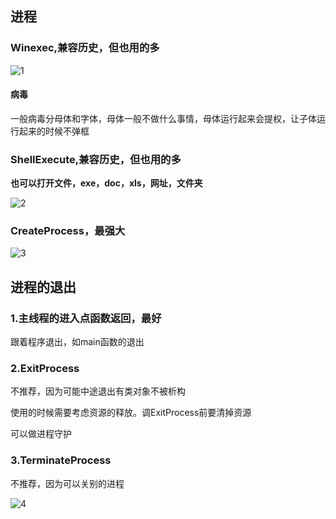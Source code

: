 ## 进程

### Winexec,兼容历史，但也用的多

![1](https://alist.hmbb313.top/d/Baidunetdisk/Images/Cracker/40/406Windows/3/1.png)

#### 病毒

一般病毒分母体和字体，母体一般不做什么事情，母体运行起来会提权，让子体运行起来的时候不弹框

### ShellExecute,兼容历史，但也用的多

**也可以打开文件，exe，doc，xls，网址，文件夹**

![2](https://alist.hmbb313.top/d/Baidunetdisk/Images/Cracker/40/406Windows/3/2.png)

### CreateProcess，最强大

![3](https://alist.hmbb313.top/d/Baidunetdisk/Images/Cracker/40/406Windows/3/3.png)

## 进程的退出

### 1.主线程的进入点函数返回，最好

跟着程序退出，如main函数的退出

### 2.ExitProcess

不推荐，因为可能中途退出有类对象不被析构

使用的时候需要考虑资源的释放。调ExitProcess前要清掉资源



可以做进程守护

### 3.TerminateProcess

不推荐，因为可以关别的进程

![4](https://alist.hmbb313.top/d/Baidunetdisk/Images/Cracker/40/406Windows/3/4.png)
